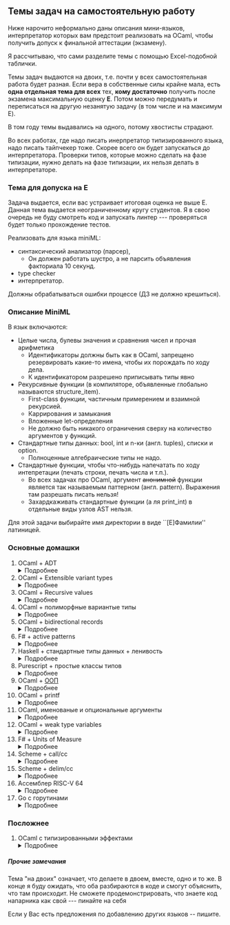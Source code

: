 ## Темы задач на самостоятельную работу

Ниже нарочито неформально даны описания мини-языков, интерпретатор которых вам предстоит реализовать на OCaml, чтобы получить допуск к финальной аттестации (экзамену).

Я рассчитываю, что сами разделите темы с помощью Excel-подобной таблички.

Темы задач выдаются на двоих, т.е. почти у всех самостоятельная работа будет разная.
Если вера в собственные силы крайне мала, есть **одна отдельная тема для всех** тех, **кому достаточно** получить после экзамена максимальную оценку **E**. Потом можно передумать и переписаться на другую незанятую задачу (в том числе и на максимум E).

В том году темы выдавались на одного, потому хвостисты страдают.

Во всех работах, где надо писать инерпретатор типизированного языка, надо писать тайпчекер тоже. Скорее всего он будет запускаться до интерпретатора. Проверки типов, которые можно сделать на фазе типизации, нужно делать на фазе типизации, их нельзя делать в интерпретаторе.


### Тема для допуска на E

Задача выдается, если вас устраивает итоговая оценка не выше E. Данная тема выдается неограниченному кругу студентов. Я в свою очередь не буду смотреть код и запускать линтер --- проверяться  будет только прохождение тестов.

Реализовать для языка miniML:
* синтаксический анализатор (парсер),
  * Он должен работать шустро, а не парсить объявления факториала 10 секунд.
* type checker
* интерпретатор.

Должны обрабатываться ошибки процессе (ДЗ не должно крешиться).

### Описание MiniML

В язык включаются:
* Целые числа, булевы значения и сравнения чисел и прочая арифметика
  * Идентификаторы должны быть как в OCaml, запрещено резервировать какие-то имена, чтобы их порождать по ходу дела.
  * К идентификатором разрешено приписывать типы явно
* Рекурсивные функции (в компиляторе, объявленные глобально называются structure_item).
  * First-class функции,   частичным примерением и взаимной рекурсией.
  * Каррирования и замыкания
  * Вложенные let-определения
  * Не должно быть никакого ограничения сверху на количество аргументов у функций.
* Стандартные типы данных: bool, int и n-ки (англ. tuples), списки и option.
  * Полноценные алгебраические типы не надо.
* Стандартные функции, чтобы что-нибудь напечатать по ходу интепретации (печать строки, печать числа и т.п.).
  * Во всех задачах про OCaml, аргумент ~~анонимной~~ функции является так называемым паттерном (англ. pattern).
    Выражения там разрешать писать нельзя!
  * Захардкаживать стандартные функции (а ля print_int) в отдельные виды узлов AST нельзя.

Для этой задачи выбирайте имя директории в виде ``[E]Фамилии'' латиницей.

### Основные домашки

1. OCaml + ADT <details><summary>Подробнее</summary>
   * Всё, что есть в теме для E
   * алгебраические типы как основной способ проектирования типов; учтите, что
     * в OCaml и Haskell типы int и float -- примитивные (встроенные)
     * тип списков алгебраический и там, и там; в AST не должно быть, что списки отдельно, а алгебраические значения отдельно
     * в OCaml тип bool примитивный, а в Haskell -- алгебраический
   * разумеется, объявления типов, паттерн-мэтчинг и типизация
   * присваивание не надо
   * исключения не надо
   </details>
1. OCaml + Extensible variant types <details><summary>Подробнее</summary>
   * Всё, что есть в теме для E
   * алгебраические типы заменены на extensible variants
   </details>
1. OCaml + Recursive values <details><summary>Подробнее</summary>
   * Всё, что есть в теме для  E
   * [Recursive definitions of values](https://v2.ocaml.org/manual/letrecvalues.html). В простенькие бесконечные списки должно быть можно заглядывать.
     * Плохой синтаксис должен выдавать ошибку типизации: this expression is not allowe on RHS of let rec
   </details>
1. OCaml + полиморфные вариантые типы<details><summary>Подробнее</summary>
   * Всё, что есть в теме для  E
   * [Глава про полиморфные варианты в мануале OCaml](https://v2.ocaml.org/manual/polyvariant.html)
   * Объявления типов можно не делать
   * Стандартные типы (пары, списки, option) можно делать, а можно не делать, выразив через полиморфные варианты
   </details>
1. OCaml + bidirectional records <details><summary>Подробнее</summary>
   * Всё, что есть в теме для  E
   * поддержать синтаксис приписывания (англ. ascription) типов переменным
   * records (a.k.a. записи, структуры) c полями из базовых типов или других записей.
     * в случае перекрытия имен интерпретатор должен учесть приписанные типы. В примере ниже без аннотаций типов результат вывода будет другой
      ```ocaml
      type t = { aa: int; bb: bool }
      type s = { aa: float; cc: int }
      let f (x : t) = x.aa
      let g (x : s) = x.aa
      ```
    </details>
1. F# + active patterns <details><summary>Подробнее</summary>
   * Всё, что есть в теме для  E
   * возможность описывать [активные паттерны](https://docs.microsoft.com/en-us/dotnet/fsharp/language-reference/active-patterns), которые выглядят как алгебраические конструкторы
      ```
      let (|Even|Odd|) input = if input % 2 = 0 then Even else Odd
      ```
    * Возможность использования активных паттернов в сопоставлении с образцом
      ```
      let TestNumber = function
      | Even -> printf "%d is even\n" input
      | Odd -> printf "%d is odd\n" input
      ```
    </details>
1. Haskell + стандартные типы данных + ленивость<details><summary>Подробнее</summary>
   * Всё, что есть в теме для  E
   * С ленивостью надо будет продемонстрировать работоспособность
      * Лямбда-исчисления с call-by-name
      * ленивых списков и операция над ними (в том числе, фибоначчи, решето Эратосфена и т.п.)
      * прочие ленивые задачи (например, за один проход заменить все числа в дереве на их минимум и вернуть новое дерево)
    </details>
1. Purescript + простые классы типов<details><summary>Подробнее</summary>
   * Всё, что есть в теме для E
   * Синтаксис не как в OCaml, а скорее как в Haskell, вычисления строги
   * Простая поддержка классов типов --- средства для overloading.
   </details>
1. OCaml + [ООП](https://v2.ocaml.org/manual/objectexamples.html) <details><summary>Подробнее</summary>
   * Всё, что есть в теме для  E, кроме n-ок.
   * в OCaml есть интересные объекты и их типизация, нужно поддержать объекты+методы+поля.
   * (может быть классы и наследование тоже надо будет, но пока не уверен)
   * как тесты предлагаю реализовать некоторые структуры данных как камлёвые объекты и посмотреть, что будет
   </details>
1. OCaml + printf <details><summary>Подробнее</summary>
   * Всё, что есть в теме для  E
   * Поддержка типов char, string и операций с ними
   * Поддержка в компиляторе функции форматированой печати (по аналогии с камлёвым модулем Printf/Format).
     * printf, sprintf, ksprintf, конкатенация форматированных строк
     * Разумеется, всё должно быть type safe.
   </details>
1. OCaml, именованые и опциональные аргументы <details><summary>Подробнее</summary>
   * Всё, что есть в теме для  E
   * Захардкоженный тип option
   * Именованные и опциональные аргументы. Функции должны типизироваться и исполняться как в настоящем OCaml.
   </details>
1. OCaml + weak type variables <details><summary>Подробнее</summary>
   * Всё, что есть в теме для E
   * https://ocamlverse.net/content/weak_type_variables.html. Присваивание неоходимо, так как без него тема бессодержательна.
   </details>
1. F# + Units of Measure <details><summary>Подробнее</summary>
   * Всё, что есть в теме для  E
   * Вещественные числа (обосновано следующим пунктом)
   * Возможность объявлять и использовать [Units of Measure](https://docs.microsoft.com/en-us/dotnet/fsharp/language-reference/units-of-measure)
   </details>
1. Scheme + call/cc  <details><summary>Подробнее</summary>
   * относительно легко гуглящаяся особенность Scheme
   * call/cc
   * целые числа, рекурсия, списки, печать на консоль
   * функции обычные и анонимные, замыкания и рекурсия
   * присваивание не надо
   * quote/unquote
   * парсер очень простой
   * никаких статических типов, разумеется, нет
   </details>
1. Scheme + delim/cc <details><summary>Подробнее</summary>
   * почти как предыдущая задача, только понятней
   * Кратко про delim/cc
      + есть две новые конструкции в языке: `reset (fun () -> M)` и `shift (fun k -> M)`
      + Пример: `reset (fun () -> 2 + 2 * shift (fun k -> k 20))`
         + Наличие одинокого `reset` не влияет на вычисление
         + Когда исполнение доходит до `shift`, то вместо аргумета подставляется функция, которая "зажата" между этим `shift` и ближайшим `reset`, В даннои случае это `fun y -> 2 + 2 * y`
         + таким образом, выражение выше вычисляется в 42
   </details>
1. Ассемблер RISC-V 64  <details><summary>Подробнее</summary>
    * Очень простой язык и для парсинга, не особо сложный для интерпретации.
    * Язык должен быть настоящим ассемблером, т.е. входные программы должны компилироваться соответствующим (кросс)компилятором и выдавать ответ как в интерпретаторе. Сделайте cram тесты, демонстрирующие это.
    * Нужно поддержать некоторые системные вызовы Linux для отладки программ, на подобие выхода и печати в stdout.
    * Так как язык простой, нужны расширения Bitmanip и RVV, в мере, достаточной для интересных тестов.
    * Опыты прошлых лет показывает, что написание AST в лоб оставляет большое пространство для плохих программ, представимых в AST. Например, 64битные команды никак не должны принимать 32битные операнды-регистры как аргументы. Потребуется обмазаться фантомными-типами и/или GADT, чтобы не нужно было писать гавнокод. Буду следить!
    </details>
1. Go с горутинами  <details><summary>Подробнее</summary>
   * Стандартные типы данных (int, bool, string)
   * Циклы
   * Условный оператор (if)
   * Массивы
   * Функции (обычные, рекурсивные, замыкания (в том числе с поддержкой присваивания))
   * Каналы (достать, положить, закрыть)
   * Горутины (переключение по ожиданию данных из канала)
   * Замечания:
        * используется урезанная версия Go 1.17
        * в string нету доступа по индексу (т.к. нету символьного типа)
        * ключевые слова: break func defer go chan if else continue for return var
        * предопределенные идентификаторы: bool int string true false nil make close len panic print println recover
   </details>

### Посложнее

1. OCaml с типизированными эффектами <details><summary>Подробнее</summary>
   * Всё, что есть в теме для  E
   * C эффектами: присваивание, печать на консоль и try/catch/raise для пары захардкоженных в язык исключений. Из-за присваивания -- два человека
   * С системой типов в описанном выше смысле.
   * https://www.janestreet.com/tech-talks/effective-programming
   * Идея заключается в том, что теперь мы будем перечислять в типе функции-стрелке эффекты, которые совершает функция
      * Обычная стрелка `->` делает что угодно
      * Длинная стрелка `-->` (или `-[]->`) -- это чистая функция: ни присваиваний, ни ввода-вывода. Ничего не делает такого.
      * Над стрелкой можно перечислять, что она делает:
          * `-[IO]->` делает ввод-вывод
          * `-[exc Not_found]->` кидает исключение `Not_found`
          * `-['a]->` совершает какой-то эффект, но он не указан (полиморфизм)
      * Пример:

      ```ocaml
        val id : 'a --> 'a
        val print_int: int -[IO]-> unit

        let map : ('a -['e]-> 'b) --> 'a list -['e]-> 'b list = fun f xs ->
          match xs with
          | [] -> []
          | x::xs -> (f x) :: (map f xs)

        let _ : 'a list --> 'b list = map id
        let _ : int list -[IO]-> int list =
          map (fun n -> print_int n; n+1)
      ```

        Фунция `id` чистая, поэтому над стрелочкой ничего не написано.

        Функция `print_int` совершает ввод-вывод, что указано в типе.

        `List.map` полиморфна (как обычно) по типу элементу списка, но также полиморфная по типу эффекта переданной функции, что указано в стрелке, которая выдает результат. Первая стреклка в типе `map` чистая, так как при передаче аргументов ничего не вычисляется и эффектов не совершается. В `map id` не совешается эффектов, поэтому типовая переменная `'e` сунифицировалась с отсутсвием эффектов. Во втором примере из-за того, что переданная функция совершает ввод-вывод, система типов догадывается, что и вычисление `map` совершает ввод-вывод.

        Вы уже видели приписывание эффектов к функциям, а именно, приписывание бросаемых исключений в языке Java. Но так как там не было полиморфизма по этим "эффектам", то люди ненавидели эту штуку и поэтому, на сколько я знаю, в идеалогических наследниках Java этого нет.
   </details>

<!--
1. Ассемблер x86_64  <details><summary>Подробнее</summary>
    * Очень простой язык и для парсинга, не такой простой для реализации интерпретатора.
    * Язык должен быть настоящим ассемблером, т. е. входные программы должны компилироваться соответствующим компилятором (nasm) и выдавать ответ как в интерпретаторе. Сделайте cram тесты, демонстрирующие это.
    * Примеры в первую очередь берите из первой части книжки И. Жиркова "Low-level programming". Там должен быть helloworld, который требует syscall и память.
    * Чтобы задача не была чересчур простой, хочу также в ассемблере SIMD операции и тесты к ним (перемножение вектора/матрицы на вектор/матрицу)
    * Опыты прошлых лет показывает, что написание AST в лоб оставляет большое пространство для плохих программ, представимых в AST. Например, 64битные команды никак не должны принимать 32битные операнды-регистры как аргументы. Потребуется обмазаться фантомными-типами и/или GADT, чтобы не нужно было писать гавнокод. Буду следить!
    </details>
1. Refal 5
   * одскульный отечественный язык программирования, где последовательности можно мэтчить не только с начала, но и с конца
   * [здесь](http://refal.botik.ru/book/html/examples/examples.cgi?ex_index=0), есть 22 примера простых программ на рефал-5
   * а [здесь](http://refal.botik.ru/scp_demo/) есть програмки посложнее
1. Pascal c алгебраическими типами
   * Числа, строки и операции с ними. Функции обычные и вложенные, с рекурсией. Вроде как по сравнению с miniML тут не будет вывода типов, только проверка типов. Присваивание не надо.
   * алгебраические типы данных [variant records](https://www.bestprog.net/en/2016/10/10/records/#q12) (пункт 12).
1. Cи <details><summary>Подробнее</summary>
   * Целые числа разного размера (например, int32_t и int8_t)
   * char
   * Cтандартные конструкции: циклы, ветвления, прочие
   * Указатели и арифметика указателей, malloc / free
   * Продемонстрировать стандартные примеры программ на указатели
      * Короткий memcpy и что с ним может пойти не так
      * Реинтерпретировать кусок памяти с массивом int32_t как в 4 раза большее количество чисел int8_t
   * Функции и рекурсия: факториал, фибоначчи, и т.п.
   * Объявления пользовательских структур не надо.
   </details>
1. Lua -- примитивный язык без статических типов <details><summary>Подробнее</summary>
   * Вещественные числа, строки
   * Функции и функции высшего порядка
   * Стандартные конструкции: ветвления, цикл и т.п.
   * Присваивание и хитрые ассоциативные массивы с двойной индексацией, специфичные для Lua
   </details>
1. Javascript (2 человека) <details><summary>Подробнее</summary>
   * Объекты, числа, строки, массивы (т.е. присваивание надо)
   * Функции обычные и анонимные, замыкания, рекурсия
   * Типичное для Javascript прототипное наследование
   * Стрёмные штуки из [WAT talk](https://www.destroyallsoftware.com/talks/wat) и [отсюда](https://github.com/denysdovhan/wtfjs/blob/master/README.md#table-of-contents). Их будет много (постепенно добавлю)
    </details>
1. Моделирование параллельного исполнения <details><summary>Подробнее</summary>
   За описание благодарите старшего студента.
   * Ast
       Программа состоит из N параллельных участков. В них бывает арифметика, присваивание, thread-local registers (отдельный для каждого потока набор регистров, например EAX, EBX или r1, r2), shared variables (переменные в которые могут писать и из которых могут читать сразу несколько потоков), ветвления и барьеры чтения/записи.
   * Parser
        Код потока записывается в столбик, код разных потоков разделен с помощью значка |||. Потоки исполняются параллельно. Если нет идей как такое парсить, то попробуйте следующий способ. Научитесь парсить один конкретный поток по его индексу (нулевой, первый, …, N-1й), потом используя эту функцию распарсите все потоки по очереди и получите список распаршеных потоков.
        Пример кода на этом языке:
         ```
         x <-1   ||| y<-1
         smp_mb  ||| smp_mb
         r1 <-y  ||| r2<-x
         ```

        Здесь x,y это shared переменные. r1,r2 – локальные для потока регистры. smp_mb – барьер памяти. В этом примере 2 параллельных потока, в каждом потоке 3 инструкции.
   * **Интерпретатор**
      Не стоит пугаться, на самом деле вы будете исполнять по одной инструкции за раз чередуя потоки из которых эта инструкция берётся. Модель же памяти будет влиять на операции чтения и записи: эффекты этих операций могут проявляться не в те моменты времени, как вам подсказывает интуиция, из-за этого возникают интересные поведения.
      Отмечу, что интерпретатор должен осуществить всевозможные исполнения переданной ему на вход программы, с этим поможет монада List (или другая монада для недетерминизма).
   * Описание моделей памяти:
      * Sequential Consistency – простейшая модель, выбираете произвольный поток и исполняете в нем одну инструкцию. Повторяете пока есть неисполненные инструкции. Барьеры памяти в этой модели не оказывают эффекта на исполнение программы.
      * TSO – модель памяти процессоров x86. Здесь возможны интересные поведения. Если в примере выше изначально в переменных x и y хранятся значения ноль, а также из кода будут удалены инструкции барьеров памяти (smp_mb), то возможны поведения, в которых после исполнения будет x == 0 и y == 0. При наличии барьеров памяти после исполнения хотя бы одна переменная всегда будет иметь значение один. Вообще этот код называется store buffering test о нём и не только о нём можно прочесть в статье a better x86 memory model.
   * **Полезные материалы:**
      * [Открытая лекция «weak memory models»](https://youtu.be/P4AnGeVFbzo?list=PLlb7e2G7aSpRgsZVTYYbpqiFrIcIpf8kp) от Антона Подкопаева. В CSC тоже были лекции на эту тему: [раз](https://www.youtube.com/watch?v=VcesAbhnGKU&list=PLlb7e2G7aSpQCPeKTcVBHJns_JOxrc_fT&index=11) и    [два](https://www.youtube.com/watch?v=kg0ZVbBdsMM&list=PLlb7e2G7aSpQCPeKTcVBHJns_JOxrc_fT&index=12).
      * К двум лекциям от CSC необходимо добавить статью Memory Barriers: a Hardware View for Software Hackers ([http://www.puppetmastertrading.com/images/hwViewForSwHackers.pdf](http://www.puppetmastertrading.com/images/hwViewForSwHackers.pdf))
      * Статья расскажет о том, что такое store buffer(write buffer) и как работают барьеры памяти. [A better x86 memory model: x86-TSO (extended version)](https://www.cl.cam.ac.uk/~pes20/weakmemory/x86tso-paper.pdf). В ней можно найти тесты (litmus tests) для модели x86 и проверить свой интерпретатор
      * [СТАТЬЯ, КОТОРАЯ МЕНЯЕТ ВСЁ!](https://habr.com/ru/company/JetBrains-education/blog/523298/) После прочтения этой статьи в конце 3й недели работы над домашкой. Я за 2 часа удалил 2/3 своего кода и получил работающие модели. Поэтому я уверен, что она может сильно помочь, после того, как всё предыдущее будет изучено и что-то будет написано.
   </details>
1. OCaml + effects (2 человека)<details><summary>Подробнее</summary>
   * Всё, что есть в теме для E
   * Cупер-модное в наши дни движение в мире ФП
   * По сути, это исключения, но в момент обработки которых у нас есть функция, которой можно был передать значение, которое должно было бы быть вместо бросания исключения, и продолжить исполнение с места бросания исключения.
   * Туториал в контексте OCaml https://github.com/ocamllabs/ocaml-effects-tutorial
   * два человека только потому, что хочу чтобы задачу кто-то взял. А так это **очень** сильно напоминает задачи про delim/cc
   </details>
1. Объектно-ориентированый C# c классами и интерфейсами <details><summary>Подробнее</summary>
   * Наследование классов и интерфейсов, без generics.
   * public/private/protected и override.
   * Стандартные конструкции языка + приведение типов объектов.
   * Целые числа, строки, стандартные функции работы с ними; массивы и лямбды не надо.
   * Функции для печатанья значений переменных в языке.
   * Тайпчекер на случай, чтобы отфильтровывать бредовые программы.
   * [new методы](https://docs.microsoft.com/en-us/dotnet/csharp/language-reference/keywords/new-modifier)
        * Я слышал, что при их использовании вместе с интерфейсами, там возникает какая-то нетривиальная семантика. Надо будет разобраться. [Вот](https://gist.github.com/Kakadu/331354abae0269e6495bbb0af416853c) пример.
   </details>
1.  C# с исключениями <details><summary>Подробнее</summary>
    * С#
      * Int, string, bool (без array, double)
      * тип `var` по желанию (если не считаете C# *** языком)
    * один класс в котором Main, другие методы и поля. Рекурсия, стандартные конструкции, присваивание.
      * Анонимные лямбды не надо.
      * `ovarride/virtual` не надо (бессмысленно)
    * Без вложенных классов и методов
    * Синтаксис задания исключений. Наследование рудиментарное, только для исключений на 2 уровня глубины
    * Try/Catch/finally, фильтры исключений
      * API для открытия и записи в файл, чтобы можно было проверить, что в finally файл действительно закрывается.
    </details>
1. С# с [мультиметодами](https://en.wikipedia.org/wiki/Multiple_dispatch#C#) <details><summary>Подробнее</summary>
    * По сслыке есть пример из Вики, который показывает их в действии.
    * Поддержать нужно в языке как минимум всё то, что нужно для этого примера
    * присваивание надо, функции как first class citizens -- нет.
    </details>
1. Python <details><summary>Подробнее</summary>
   * Cтандартные конструкции: циклы, ветвления, прочие
   * Стандартные типы: числа, строки, списки
   * Функции, анонимные функции, рекурсия и т.п.
   * Интерполяция строк
   * Классы и методы. [Динамическое дополнение методов](https://block.arch.ethz.ch/blog/2016/07/adding-methods-to-python-classes)
   * Учитывать отступы и отсутствие отступов тоже надо
      ```python
      >>> {
      ...     "this": True,
      ...     "that": False,
      ...     "them": [1, 2,
      ... 3, 4, 5,
      ... 6, 7, 8,
      ... 9, 10, 11, 23]
      ... }
      {'this': True, 'that': False, 'them': [1, 2, 3, 4, 5, 6, 7, 8, 9, 10, 11, 23]}
      ```
   </details>
1. Ruby (все фичи, что есть в Питоне, но Руби)
1. [Menhir](http://gallium.inria.fr/~fpottier/menhir/manual.pdf) + рекурсивный спуск <details><summary>Подробнее</summary>
   * Такой своеобразный DSL для написания парсеров. По умолчанию он парсит LR-способом (вам не обязательно знать, что это такое)
   * без action кода, ассоциативность и приоритеты нужны
   * устранение левой рекурсии
   </details>
1. Go <details><summary>Подробнее</summary>
    * Стандартные типы данных (int, bool, string, char)
    * Функции (обычные, рекурсивные, first-class, замыкания (в том  числе с поддержкой присваивания))
    * Циклы, условный оператор (if)
    * Массивы и присваивание можно не делать
    * Прочее
      * ключевые слова: break func if else continue for return var
      * предопределенные идентификаторы: bool int string true false nil len panic print println recover
    </details>
1. Prolog/Datalog [Solving murder with prolog](https://xmonader.github.io/prolog/2018/12/21/solving-murder-prolog.html)
1. [Cypher](https://neo4j.com/developer/cypher) <details><summary>Подробнее</summary>
    * мини-язык для доступа к графовым базам данных
    * простой парсер, простой интепретатор, который исполняет запросы на конкретных графах
    * Пример возьмите [отсюда](https://neo4j.com/docs/cypher-manual/current/clauses/match/) и [отсюда](https://neo4j.com/docs/cypher-manual/5/clauses/where/), их там много
    * Использовать свой тип данных для представления графов  **запрещено**. Возьмите какую-нибудь библиотеку.
    </details>
1. Производительный SQL <details><summary>Подробнее</summary>
    * Минимальный язык запросов к базам данных: SELECT, JOIN WHERE и может что-то ещё
    * Интерпретатор запросов на этом языке
    * Эти запросы должны исполняться на больших данных, автогенеренных с помощью https://github.com/NetApp/SQL_Storage_Benchmark. Постарайтесь не складывать большие файлы в Git, а придумать, чтобы они докачивались при билде.
    * Большие входы должны заставить интерпретатор исполняться запросы эффективно, а не как попало.
    </details>
1. [LLVM IR](https://llvm.org/docs/LangRef.html) <details><summary>Подробнее</summary>
    * Типы:
        * int'ы разной битности (i1 - int из одного бита = bool)
        * half, float, double
        * указатели
        * вектора, массивы, структуры
        * функции
        * токены, метки
    * [Весь набор инструкций](https://llvm.org/docs/LangRef.html#instruction-reference)
    * [High level structure](https://llvm.org/docs/LangRef.html#high-level-structure) реализовывать не нужно, но нужно уметь их отбрасывать, чтобы можно было запускать программы включающие их
   </details>
1. TODO MoonBit
2. TODO purescript
1. OCaml + скомпилированные алгебраические типы <details><summary>Подробнее</summary>
   * (задача может показать объёмной, поэтому разрешаю сдавать в одной кодовой базе в месте с задаче про OCaml + ADT)
   * Прочитать как окамлёвые алгебаические [типы представляются в памяти](https://dev.realworldocaml.org/runtime-memory-layout.html), разобраться как устроены "блоки" и unboxed immediate values
   * Написать парсер (параметризовать уже существующий из другой задачи) который понимает функции для конструирования/заглядывания в блоки
   * Интерпретатор
   * Алгоритм преобразования программ с алгебраиками и сопоставлением с образцом в низкоуровневое представление.
   * Преобразования программ из задачи про ADT, в низкоуровневое представление этой задачи. (По сути надо избавляться от алгебраических значений и сопоставления с образцом. Можно посмотреть алгоритм с матрицами [отсюда](https://www.researchgate.net/publication/2840783_Optimizing_Pattern_Matching) )
   </details>

### Гробики

40. OCaml + GADT (2 человека, т.к. напоминает гроб)<details><summary>Подробнее</summary>
    * Всё, что есть в задаче OCaml+ADT
    * OCaml где алгебраические типы заменены на обобщенные (generalized) алгебраические типы
    * Интерпретатор точно будет такой же, как в задаче про обычные алгебраические типы
    * Вывод/проверка типов (сильно) сложнее, чем для обычных алгебраических, поэтому два человека
      * Нужно поддержать явные аннотации типов, потому что автоматический вывод типов не могёт
      * Типовые переменные могут убегать из области видимости и т.д.
    * [Умная сслыка, описывающая что примерно вас ждет](https://ocaml.org/releases/4.12/manual/gadts.html)
    </details>
40.
40. [OchaCaml](http://pllab.is.ocha.ac.jp/~asai/OchaCaml) (Caml Light + delim/cc) (2 человека, т.к. напоминает гроб) <details><summary>Подробнее</summary>
    * стандартные типы (числа, списки),
    * функции обычные и анонимные, замыкания и рекурсия
    * конструкции для отладочной печати
    * delim/сс
    * полиморфные типы для всего этого
      * типизация там необычная, надо по одной ссылке долистать до описания того, как это типизировать; по другой ссылке долистать до способов написания интерпретатора/компиляции
    * По сути эта задача и две предыдущие про */сс -- суть одно и то же
    </details>
1.


1. OCaml + IO monad <details><summary>Подробнее</summary>
   * mini-ML с функциями обычными и анонимными, замыканиями и рекурсией
   * Поддержка минимального интерфейса для ввода-вывода и присваивания
      * Монада 'a io в stdlib
      * `print_int : string -> unit io`
      * `read_int: unit -> string io`
      * `create_mutable: unit -> 'a ref io`
      * `assgn: 'a -> 'a ref -> unit io`
      * `(>>=): 'a io -> ('a -> 'b io) -> 'b io`
      * Если вместо `(>>=)` покажется проще поддержать `let*`, то ОК
        </details>
1. C++ и наследование <details><summary>Подробнее</summary>
   * Объявления функций, приваивание, рекурсия, стандартные типы, что-то для печати на консоль.
   * Объекты, поля, методы
   * Анонимные функции можно не делать
   * Наследование: public, private, protected, virtual
      * diamond problem1.
1. F# (Быков на F#)

1. Стрёмное подмножество c# <details><summary>Дмитрий Кузнецов</summary>
   * Async/await
   * Стрёмный LINQ синтаксис: `select ... from ... where ...`
   * лямбды с присваиваниями и замыканиями
   * Пользовательские классы можно не делать, один класс Program c кучей статических методов пойдет.
   * Стандартные типы данных, массивы
      * продемонстрировать на массивах `ArrayTypeMismatchException` </details>
1. OCaml + модули (2 человека) <details><summary>Подробнее</summary>
    * MiniML c базовыми типами, (целые числа, строки) и стандартными алгебраическими (option, list)
    * Объявления типов-синонимов (type abbreviations, typedef)
          `type ('a, 'b) my_typ = 'a * ('b, 'b) list`
          * пользовательские алгебраические типы не надо
    * Объявления модулей и типов модулей
        * Многофайловость не надо
        * `let module X = ... in ` не надо
        * Функторы не надо (может потом про них отдельную задаче сделаю)
    * Передача модулей как first-class values в функции
      Пример:

     ```ocaml
     # module type SHOW = sig type t  val show : t -> string end;;
     module type SHOW = sig type t val show : t -> string end
     # module ShowInt: SHOW with type t = int  = struct type t = int let show = string_of_int end;;
     module ShowInt : sig type t = int val show : t -> string end
     # let show (type a) x (module S: SHOW with type t = a) = S.show x;;
     val show : 'a -> (module SHOW with type t = 'a) -> string = <fun>
     # show 42 (module ShowInt);;
     - : string = "42"
     ```
     </details>
1.

1. SML + equality types + value restriction <details><summary>Подробнее</summary>
   + Почти предыдущая задача, но проще
   + Немножко другой парсер, потому что SML немножко отличается
   + Еquality types:
      * в типах функций появляются типовые переменные с двумя апострофами, что означает, что туда можно подставлять только типы, на которых работает функция проверки на равенство (функции и вещественные числа нельзя сравнивать)
   + Value restiction
     * Заставляет выводить менее полиморфные типы, потому что присваивание может нарушать типовую безопасность
     * https://users.cs.fiu.edu/~smithg/cop4555/valrestr.html
    </details>
1. Haskell + custom operators
    * MiniML c поддержкой пользовательских операций, назначением им приоритетов и ассоциативности.

   ```haskell
   infixl 6 -
   infixr 5 :
   infix  4 ==
   ```

    * Халява. Кастомные операции в интерпретаторе, а в остальном только усложнение парсера.
    * Если сложно поддерживать синтаксис хаскеля, то можно сделать синтаксис камла с расширением операциями задания ассоциативности/приоритетов.
1. miniML с компиляцией в .NET (2 человека, только потому что выглядит страшно) <details><summary>Подробнее</summary>
   * Взять miniML, по нему сделать MSIL, натравить компилятор из MSIL в .NET, и оно запускается!
   * Интерпретатор писать не надо, у нас .NET вместо интерпретатора будет.
   * Страшно может быть только потому, что внутреннее представлением программ на .NET пугливому студенту покажется страшным
   * По факту, надо взять miniML; сделать lambda-lifting, чтобы внутри функций не создавались замыкания; вытащить внутри объявленные функции вверх; отобразить полученные фукнции в статические методы один к одному
   * Другой независимой задачей будет поддержка арифметических выражений, путём отображения в стековые команды .NET
   * Ну, а когда это уже будет готово, надо будет поддержать пары, тип option, и остальное по мелочи.
   </details>
1.


1. Котлин, ООП и flow-sensitive typing
   * Стандартные типы данных, функции/методы, присваивание
   * функции/методы обычные и анонимные, замыкания и рекурсия
   * ООП, наследование, вызов методов, изменение полей
   * Flow-sensitive typing: вывод того, может ли значение быть null или нет
      * Важный пример [отсюда](https://counterexamples.org/under-construction.html) должен работать
   * Давать на двоих не хочу, так как про всё это вам должны были рассказывать.

1. Ruby
    * Известный язык программирования, по типу Питона
    * Стандартные конструкции, присваивание,
    * Рекурсивные и анонимные функции, замыкания
    * Объекты
    * Статической типизации там нет, потому и не надо
    * `method_missing` -- отличительная штука Ruby, где можно сказать, что делать, если метода нет
      * с помощью обработки отсутсвующего метода предлагаю сделать примеры про реализацию тестирования кода в стиле [rspec](https://github.com/rspec/rspec-core)
    * Прикольные штуки из [WAT talk](https://www.destroyallsoftware.com/talks/wat)

1. Bash <details><summary>Подробнее</summary>
   * Надо будет сделать основную штуку, что отличает bash от всего остального -- вызов сторонних исполняемых файлов по ходу дела
      * Чтобы Ctrl-C их сторонних файлов возвращался обратно в bash
      * Чтобы вызов через пайпы правильно соединял различные stdin и stdout
   * Кавычки одинарные и двойные
      * Escape character сделайте для перносов строк и экранирования кавычек. Всякие `\t` не надо.
      * Нужны ли ANSI-C Quoting и Locale-Specific Translation?
   * Комментарии не надо
   * Команды
      * Простые команды
      * Пайплайны
        * поддержка [time [-p]] и [!] *не нужна*
      * Списки команд `&&` нужны
      * compound
        * until, while (один из)
        * for два варианта
        * if, case
          * select не нужен
        * `((...))`
        * `[[...]]`
          * Влечет за собой поддержку Conditional Expressions
            * Только С locale
        * без [Grouping Commands](https://www.gnu.org/software/bash/manual/bash.html#Command-Grouping)
        * без `coproc`
   * Функции (два варианта синтаксиса)
      * С рекурсией.
   * Параметры
     * Переменные, разумеется. На `+=` можно забить
     * Нужна ли поддержка positional parameters? Нужно будет думать, откуда их брать
         * Нет. Если что, то их можно взять из `Sys.argv`
     * Нужна ли поддержка special parameters?
         * Нет
   * Expansions
     * Brace expansion
     * Нужно ли поддерживать Tilde expansion? *не надо*
     * [Shell Parameter Expansion](https://www.gnu.org/software/bash/manual/html_node/Shell-Parameter-Expansion.html)
       * \${parameter}, \$parameter надо
       * \${parameter:offset} и \${parameter:offset:length} надо
       * \${#parameter} надо
       * \${parameter#word} и \${parameter##word} надо
       * \${parameter%word} и
         \${parameter%%word} надо
       * \${parameter/pattern/string}, \${parameter//pattern/string}, \${parameter/#pattern/string}, \${parameter/%pattern/string} и остальное не нужно
     * Двойные backtickи надо
     * Arithmetic Expansion, без него какой-нибудь факториал не написать
     * Process Substitution не надо
     * Word Splitting сделайте дефолтный. Вообще, всякие переменные можно брать из окружения, в котором запушен интерпретатор BashML
     * Filename Expansion не надо
     * [Quote Removal](https://www.gnu.org/software/bash/manual/html_node/Quote-Removal.html)
   * Pattern Matching
      * [Рекурсивный](https://stackoverflow.com/questions/28176590) `**` не нужен
      * Нужно ли поддерживать особые случаи в [...]? *я не знаю что это такое*
        * Можно ли при - использовать лишь стандартную "C локаль"? *Да, только стандартную*
        * Нужно ли поддерживать [:class:], [=c=], [.symbol.]? *я не знаю что это, скорее всего нет*
      * [Composite patterns](https://davitenio.wordpress.com/2008/09/14/bash-extended-pattern-matching/) не нужно
   * Перенаправления
      * <, >, >>
      * Custom descriptors *не нужно*
        * Если да, то нужно ли поддерживать дублирования и перемещения дескрипторов?
        * Если да, то нужно ли поддерживать замену кастомных дескрипторов переменными?
      *  разницу между > и >| не нужно
      * Нужно ли поддерживать >& или &>? По мануалу, последнее предпочтительнее, но первое принадлежит к более широкому классу "дублирований", о которых выше
        * `&>word` не надо, но `>word 2>&1` хочу, чтобы работало
      * Here Documents и Here Strings *нет*
      * Нужно ли поддерживать `<>`? *нет*
   * `#!` не надо
   * Массивы нужно, потому что других структур данных там вроде бы нет
      * Индексирование с конца не надо
      * Ассоциативные надо, инициализацию сделайте какую-нить одну из двух видов
        * name=(key1 value1 key2 value2 ... )
        * name=( [key1]=value1 [key2]=value2 ...)
   </details>
1. [Cypher](https://neo4j.com/developer/cypher)
   * мини-язык для доступа к графовым базам данных
   * простой парсер, простой интепретатор, который исполняет запросоы на конкретных графах
   * оптимизации запросов я пока не придумывал, но я думаю, что их придумать не сложно
1. BQN -- упоротый язык с парадигмой array programming (скорее всего на двоих)
   <details><summary>Подробнее</summary>
   * [https://github.com/mlochbaum/BQN/tree/master/tutorial](tutorial)
   * Отличный вариант, чтобы закрепить знания Юникода
   </details>
1.
1. miniKanren -- относительно простой язык реляционного (логического) программирования. Может быть в разных синтаксисах, проще всего найти описание в синтаксисе Scheme в книжке [Reasoned Schemer](http://incf19.com/yynotes/lispbooks/The-Reasoned-Schemer.pdf) (ещё есть стартовый [туториал](https://io.livecode.ch/learn/webyrd/webmk)). Состоит из довольно малого количества понятий.
   <details><summary>Подробнее</summary>
   Ниже кратко опишу в синтаксисе Scheme.
    * Логические переменные, им можно сопоставлять выражение с логическими переменными (или без) внутри и получать **подстановку**.
    * Goal (цель) -- то, что можно посчитать. По сути функция из стартовой подстановки в ленивую последовательность подстановок.
    * Примитив `(run number (vars) goal)` -- вычисляет goal, подставляя туда стартовую пустую подстановку; и  достает из результирующих подстановок (нужны первые `number` штук) посчитанные значения переменных верхнеуровневых `vars`
    * Унификация `(== expr expr)` -- позволяет получать знания о подстановках переменных.
    * Объявление новых логических переменных `fresh (vars) goal` для их использования. Например:

      ```
      > (run 1 (q) (fresh (x y z) (== x z) (== 3 y)))
      (_.0)
      ```
      Выдан один ответ, переменная `q` с номером 0 является свободной, потому что с ней никто не унифицировался

      ```
      > (run 1 (y)  (fresh (x z)   (== x z)    (== 3 y)))
      (3)
      ```
      Мы проунифицировали `y` и  3, что и видно в ответе.
    * Конъюнкция: если пишем `fresh (...) goal1 goal2 ...` то все цели неявно объединяются конъюнкцией. Конъюнкция `(conj l r)` является целью и вычисляется следующим образом:
        * Запускаемся на какой-то подстановке. Левая часть дает какой-то ответ (подстановку), и её и будем передавать в правый goal `r`. Там получатся какие-то ответы, их складываем в ответ. Затем делаем то же самое со вторым ответом из `l` и т.д. От перемены мест конъюнктов ответы не меняются, но может нарушиться завершаемость вычисления этих ответов!
    * delay (пауза) -- указание, что сейчас можно поиск в этой ветке приостановить и поискать в другой. Обычно вставляется внутрь конъюнкции и после fresh.
    * Дизъюнкция: `(conde (goal1 goal2 ...))` -- альтернатива, пытаемся искать ответ разными способами. Если вычисляем `goal` до конца -- будет поиск в глубину (плох тем, что если в одной ветке никогда не найдется ответ -- мы можем там зависнуть). Если делаем по одному шагу в каждом goal --- поиск в ширину (плох тем, что пространство поиска растёт очень быстро). В miniKanren принято делать interleaving search: вычисляем первый дизъюнкт до паузы, затему второй, 1й, 3й, 1й, 2й и т.д. Грубо говоря, первый работает в половине случаев, второй -- в четверти и т.д. Таким образом получается что-то среднее между в глубину и в ширину.
    * TODO: описать disequality constrains.
    </details>

1. C# c исключениями.
    * Стандартные конструкции языка.
    * Целые числа, строки, стандартные функции работы с ними.
    * Массивы и лямбды не надо.
    * try/catch/finally
    * Исключения
        + Пользователь может наследоваться от класса Exception и объявлять свои исключения без новых методов внутри. Получатся какие-то супер-сокращенные объекты с иерархией наследования высоты 2 и синтаксисом [на подобие record'ов](https://diary-of-programmer.blogspot.com/2020/11/finally-c-9-record-equivalent-of-scalas.html). Короче, полноценные объекты не надо.

              public class Person : Exception {
                public string FirstName {get; init;}
                public string LastName {get; init;}
              }
              var a = new Person { FirstName = "Michael", LastName = "Page" };
        + Исключения должны уметь выдавать backtrace c именами функий и позциями в файле, где они вызывались. С этим скорее всего придется запариться
        + Фильтры исключений, которые я просил в том году у Мирошникова -- не надо.
    * Какой-нибудь тайпчекер на случай, чтобы отфильтровывать бредовые программы
    * Какое-нибудь API для чтения/записи файлов, чтобы можно было содержательно протестировать finally
3. Promela

1. [Menhir](http://gallium.inria.fr/~fpottier/menhir/manual.pdf) как LALR интерпретатор<details open><summary>Подробнее</summary>
    * Menhir как LALR интерпретатор принимает последовательность лексем, и грамматикой разбирает их успешно или нет.
    * Надо сделать интерпретатор LALR-парсера по аналогии с менхировским (глава 8 в мануале)
    * **TODO** спросить у Семёна сгодится ли тут простой табличный анализатор
    </details>
1. Make <details><summary>Подробнее</summary>
   * Поддержать объявление и вызов функций make (скорее всего [вот этот пример](https://github.com/Kakadu/ocanren-perf/blob/master/Makefile) достаточно полный)
   * Так как язык Makefileов выглядит достаточно просто, то надо еще реализовать клон make, который можно использовать как билд-систему. Протестировать сборку C и OCaml проектов клоном make
   </details>
1. Solidity (Шишкин)
   - Стандартные типы и операции над ними (uint, bool, string, mapping, array)
   - Функции (рекурсия)
   - Модификаторы доступа (public, private)
   - Переменные и константы
   - require (возвращает ошибку и откатывает все изменения)
   - if, for
   - Интерактор позволяющий:
      1. Вызывать public функции
      1. Обращаться к public членам
      1.  Изменять public члены

   <details><summary>Пример контракта</summary>

   ```Solidity
   contract Example {

      uint public value = 0;
      function storeValue(uint x) public {
         value = x;
         require(value < 100, "Huge value");
      }

      mapping(uint => uint) private cache;
      function privateFib(uint arg) private returns (uint) {
         if (arg == 0 || arg == 1) {
            return 1;
         }
         uint current = cache[arg];
         if (current == 0){
            uint result = privateFib(arg - 1) + privateFib(arg - 2);
            cache[arg] = result;
            return result;
         }
         else {
            return current;
         }
      }

      function fib(uint arg) public returns (uint) {
         return privateFib(arg);
      }

      uint public constant arrSize = 10;
      string[arrSize] private arr;

      function storeInArr(uint start, uint stop, string calldata newValue) public {
         for (uint i = start; i < stop; i++) {
            require(i < arrSize, "Incorrect stop");
            arr[i] = newValue;
         }
      }

      function readFromArr(uint index) public returns (string memory) {
         require(index < arrSize);
         return arr[index];
      }

   }
   ```
   </details>

   <details><summary>Пример взаимодействия</summary>

   ```
   ~> myAwesomeSolidityInterpreter Example.sol
   Example.sol successfully uploaded!
   Available functions:
      storeValue(uint)
      loadValue() returns (uint)
      fib(uint) returns (uint)
      storeInArr(uint, uint, string)
      readFromArr(uint) returns (string)
   Available members:
      value
      arrSize

   > storeValue(10)
   ()
   > value
   10
   > storeValue(101)
   Reverted with: Huge value
   > value
   10
   > fib(2)
   2
   > privateFib(2)
   Reverted with: access denied
   > unknownFunction()
   Reverted with: unknown function
   > unknownMember = 3
   Reverted with: unknown member
   > storeInArr(0, 3, "Haskell > OCaml")
   ()
   > readFromArr(0)
   Haskell > OCaml
   > storeInArr(0, 12, "Haskell < OCaml")
   Reverted with: Incorrect stop
   > readFromArr(0)
   Haskell > OCaml
   > <Ctrl+D>
   Bye-bye!
   ~>
   ```
   </details>

##### Гробы, которые никто не возьмет

1. Java и generics (2 человека) <details><summary>Подробнее</summary>
   * целые числа (`float` не нужно)
   * рекурсия
   * стандартные конструкции языка
     * `if`, `else`, `while` (взаимозаменяем с `do { ... } while`), `for`
     * `break` и `continue` оставить на потом
     * `switch` можно не реализовывать
     * исключения и тернарный оператор не нужны
   * присваивание
   * анонимные функции
   * классы (без `enum`), интерфейсы, наследование
   * поддержка многопоточности, нативного кода и сериализации не нужна
   * многофайловость не требуется
   * передача аргументов командной строки в `main` не нужна
   * в каком-то виде понадобится поддержка функций стандартной библиотеки
   * из методов класса `Object` достаточно поддерживать `hashCode`, `equals` и `toString`
   * реализовать более точное указание generic параметров (например, `? super x` и т.п.)
      * если заработает проверка типов (нужно отдельно реализовать тайпчекер) и интерпретатор на вот такой программе, то будет круто
    ```java
    interface Z {}
    interface N<x> {}
    interface L<x> {}
    interface Qlr<x> {}
    interface Qrl<x> {}
    interface E<x> extends
       Qlr<N< ? super Qr< ? super E< ? super E<?super x>>>>>,
       Qrl<N< ?super Ql< ?super E< ?super E<?super x>>>>> {}
    interface Ql<x> extends
       L<N<?super Ql<?super L<?super N<?super x>>>>>,
       E<Qlr<?super N<?super x>>> {}
    interface Qr<x> extends
       L<N<?super Qr<?super L<?super N<?super x>>>>>,
       E<Qrl<?super N<?super x>>> {}
    class Main {
       L<?super N<?super
       L<?super N<?super
       L<?super N<?super
       E<?super E<?super Z>>>>>>>>
        doit( Qr<? super E<? super E<? super Z>>> v ) {
         return v;
       }
    }
    ```
    </details>
1.
1. OCaml + implicits
   * В OCaml нет ad hoc полиморфизма (то, что вы знаете под термином overloading), поэтому многим хочется иметь в грядущей версии OCaml следующую штуку
      * в области видимости объявляется некоторое количество OCamlовских модулей
      * у функций могут появляться неявные аргументы (implicit), которые программист не передает явно руками
      * момент вызова функции компилятор ищет в области видимости подходящие по типу модули и подставляет и вместо неявных аргументов, если не найти -- ошибка, если больше 1го подходящего варианта -- тоже
1. Scala 3 + givens
   * как предыдущее, только вместо OCaml -- синтаксис Scala 3, вместо камлёвых модулей -- скальные объекты
1. мини-Coq с индуктивными типами (2 человека)
   * похож на OCaml + ADT, но с некоторыми ограничениями
   * вводятся ограничения на объявления алгебраических  типов
      * чтобы избегать [парадокса Карри](https://counterexamples.org/currys-paradox.html)
      * иметь индуктивные типы, размер которых очевиден
   * объявляемые функции принимаются только если они завершаются
      * проверка делается на основе рассуждения "убывает по такому-то аргументу"
1.

##### Определюсь/допишу потом если тем будет не хватать/или кому-то очень захочется/и не будет лениво их доформулировать, а может на 2023 год оставлю

1. Haskell typechecker + undecidable instances.
1. Nemerle http://nemerle.org/About
1. Purescript
1. Fortran?
1. Visual Basic.NET (клон C# с другим синтаксисом)
    * [На вики есть](https://en.wikipedia.org/wiki/Comparison_of_C_Sharp_and_Visual_Basic_.NET#Features_of_Visual_Basic_.NET_not_found_in_C#) список отличий. Если сесть и посмотреть, то наверняка можно придумать задачу.
1. C# c паттерн-мэтчингом
1. Какие-нибудь смарт-контракты
1. MSIL
1. OCaml с первоклассными модулями
1.
1. BibTex (описание, примеры и способы улучшения рассказал [Guy Steel](https://www.youtube.com/watch?v=OhZQabtOMdI))
1. Aspectual Caml?
1. Aspect C# ?
1. C# c [Goto](https://docs.microsoft.com/en-us/dotnet/csharp/language-reference/keywords/goto) и ещё чем-нибудь
1. Scala где есть и аргументы call-by-value, и аргументы call-by-name. И ещё что-нибудь
1. Refinement types by [Ranjit Jhala](https://github.com/ranjitjhala/sprite-lang)
1. Sed (а тестировать будем примером реализации [brainfuck на sed](https://github.com/stedolan/bf.sed))
1. [Gcaml](http://www.yl.is.s.u-tokyo.ac.jp/~furuse/gcaml/index.html)
1. Smalltalk
2. Ideal Parallel Algol
3. AWK
4. J
5. TSQL
6. Forth (может оказаться слишком простым)
9. Amulet? [https://github.com/amuletml/amulet](https://github.com/amuletml/amulet)
10. Prolog/Datalog [Solving murder with prolog](https://xmonader.github.io/prolog/2018/12/21/solving-murder-prolog.html)
11. TCL
12. Полиморфные варианты set-theoretic (с общим парсером и интерпретатором)
13. Язык с присваиванием через монаду IO
14. ML + subtyping по Долану
15. GADT одним способом типизации
16. И другим способом типизации
17. Функции с исключениями + yeild
18. Scheme + typed racket
19. ФП c letbox от Трунова [https://github.com/mtt-lang/mtt-lang/tree/master/examples](https://github.com/mtt-lang/mtt-lang/tree/master/examples)
20. [Новый](https://pharo.org) Smalltalk с идеей сделать там resumable exceptions, которые как эффекты (**ГРОБ**)
21. Wolfram Mathematica (там синтаксис [очень стрёмный](https://22century.ru/popular-science-publications/wolfram-mathematica))
22. Erlang [на основе карамели](https://discuss.ocaml.org/t/ann-erlang-0-0-14-a-toolkit-to-manipulate-erlang-sources/)
23. Curry/Mercury?
24. [Jsonet](https://jsonnet.org/ref/language.html) -- template language
25. Copattern maching по моему докладу


В общем и целом вы делаете парсер, интерпретатор + преобразования AST, набираете баллы. Они влияют на максимум оценки за экзамен. Планируется, что те, кто сделают интерпретатор смогут претендовать на оценку C, а также смогут легко добрать баллов до A.

Задачи не вполне равнозначные по сложности. В ближайшем будущем я планирую их побалансировать и давать за некоторые больше баллов. Точная разбалловка будет позже

-->

##### Прочие замечания

Тема "на двоих" означает, что делаете в двоем, вместе, одно и то же. В конце я буду ожидать, что оба разбираются в коде и смогут объяснить, что там происходит. Не сможете продемонстрировать, что знаете код напарника как свой --- пинайте на себя

Если у Вас есть предложения по добавлению других языков -- пишите.
